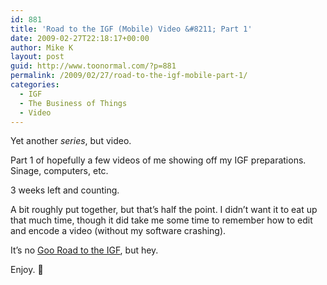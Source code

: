 ```yaml
---
id: 881
title: 'Road to the IGF (Mobile) Video &#8211; Part 1'
date: 2009-02-27T22:18:17+00:00
author: Mike K
layout: post
guid: http://www.toonormal.com/?p=881
permalink: /2009/02/27/road-to-the-igf-mobile-part-1/
categories:
  - IGF
  - The Business of Things
  - Video
---
```

Yet another _series_, but video.

Part 1 of hopefully a few videos of me showing off my IGF preparations. Sinage, computers, etc.

3 weeks left and counting.



A bit roughly put together, but that&#8217;s half the point. I didn&#8217;t want it to eat up that much time, though it did take me some time to remember how to edit and encode a video (without my software crashing).

It&#8217;s no [Goo Road to the IGF](http://www.youtube.com/watch?v=YF4uIKDqI7w), but hey.

Enjoy. 🙂